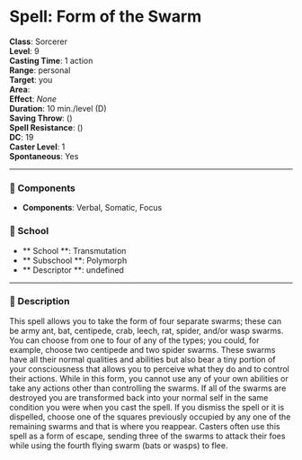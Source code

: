 
# Spell: Form of the Swarm
**Class**: Sorcerer  
**Level**: 9  
**Casting Time**: 1 action  
**Range**: personal  
**Target**: you  
**Area**:   
**Effect**: _None_  
**Duration**: 10 min./level (D)  
**Saving Throw**:  ()  
**Spell Resistance**:  ()  
**DC**: 19  
**Caster Level**: 1  
**Spontaneous**: Yes

---

### 🔮 Components
- **Components**: Verbal, Somatic, Focus

### 🏫 School
- ** School **: Transmutation
- ** Subschool **: Polymorph
- ** Descriptor **: undefined
---

### 📜 Description
This spell allows you to take the form of four separate swarms; these can be army ant, bat, centipede, crab, leech, rat, spider, and/or wasp swarms. You can choose from one to four of any of the types; you could, for example, choose two centipede and two spider swarms. These swarms have all their normal qualities and abilities but also bear a tiny portion of your consciousness that allows you to perceive what they do and to control their actions. While in this form, you cannot use any of your own abilities or take any actions other than controlling the swarms. If all of the swarms are destroyed you are transformed back into your normal self in the same condition you were when you cast the spell. If you dismiss the spell or it is dispelled, choose one of the squares previously occupied by any one of the remaining swarms and that is where you reappear. Casters often use this spell as a form of escape, sending three of the swarms to attack their foes while using the fourth flying swarm (bats or wasps) to flee.
